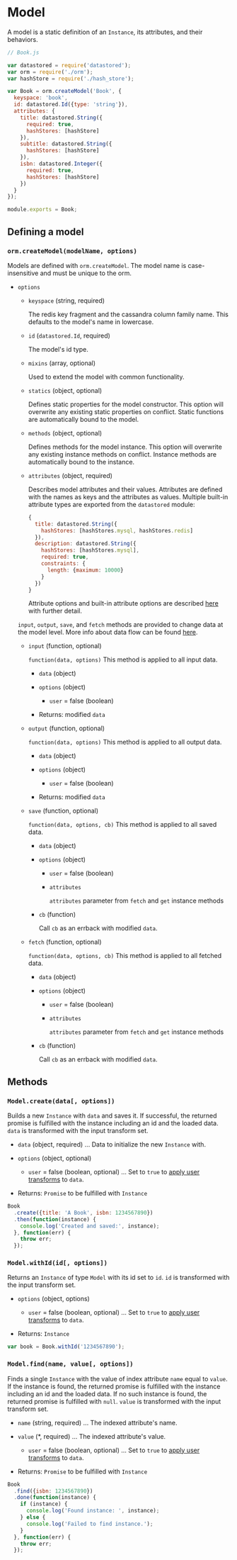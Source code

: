 Model
=====

A model is a static definition of an `Instance`, its attributes, and their behaviors.

```js
// Book.js

var datastored = require('datastored');
var orm = require('./orm');
var hashStore = require('./hash_store');

var Book = orm.createModel('Book', {
  keyspace: 'book',
  id: datastored.Id({type: 'string'}),
  attributes: {
    title: datastored.String({
      required: true,
      hashStores: [hashStore]
    }),
    subtitle: datastored.String({
      hashStores: [hashStore]
    }),
    isbn: datastored.Integer({
      required: true,
      hashStores: [hashStore]
    })
  }
});

module.exports = Book;
```

## Defining a model

### `orm.createModel(modelName, options)`

Models are defined with `orm.createModel`. The model name is case-insensitive and must be unique to the orm.

- `options`

  - `keyspace` (string, required)

    The redis key fragment and the cassandra column family name. This defaults to the model's name in lowercase.

  - `id` (`datastored.Id`, required)

    The model's id type.

  - `mixins` (array, optional)

    Used to extend the model with common functionality.

  - `statics` (object, optional)

    Defines static properties for the model constructor. This option will overwrite any existing static properties on conflict. Static functions are automatically bound to the model.

  - `methods` (object, optional)

    Defines methods for the model instance. This option will overwrite any existing instance methods on conflict. Instance methods are automatically bound to the instance.

  - `attributes` (object, required)

    Describes model attributes and their values. Attributes are defined with the names as keys and the attributes as values. Multiple built-in attribute types are exported from the `datastored` module:

    ```js
    {
      title: datastored.String({
        hashStores: [hashStores.mysql, hashStores.redis]
      }),
      description: datastored.String({
        hashStores: [hashStores.mysql],
        required: true,
        constraints: {
          length: {maximum: 10000}
        }
      })
    }
    ```

    Attribute options and built-in attribute options are described [here](attributes.md) with further detail.

  `input`, `output`, `save`, and `fetch` methods are provided to change data at the model level. More info about data flow can be found [here](data_flow.md).

  - `input` (function, optional)

    `function(data, options)`
    This method is applied to all input data.

    - `data` (object)
    - `options` (object)
      - `user` = false (boolean)

    - Returns: modified `data`

  - `output` (function, optional)

    `function(data, options)`
    This method is applied to all output data.

    - `data` (object)
    - `options` (object)
      - `user` = false (boolean)

    - Returns: modified `data`

  - `save` (function, optional)

    `function(data, options, cb)`
    This method is applied to all saved data.

    - `data` (object)
    - `options` (object)
      - `user` = false (boolean)
      - `attributes`

        `attributes` parameter from `fetch` and `get` instance methods

    - `cb` (function)

      Call `cb` as an errback with modified `data`.

  - `fetch` (function, optional)

    `function(data, options, cb)`
    This method is applied to all fetched data.

    - `data` (object)
    - `options` (object)
      - `user` = false (boolean)
      - `attributes`

        `attributes` parameter from `fetch` and `get` instance methods

    - `cb` (function)

      Call `cb` as an errback with modified `data`.

## Methods

### `Model.create(data[, options])`

Builds a new `Instance` with `data` and saves it. If successful, the returned promise is fulfilled with the instance including an id and the loaded data. `data` is transformed with the input transform set.

- `data` (object, required) ... Data to initialize the new `Instance` with.
- `options` (object, optional)
  - `user` = false (boolean, optional) ... Set to `true` to [apply user transforms](security.md) to `data`.

- Returns: `Promise` to be fulfilled with `Instance`

```js
Book
  .create({title: 'A Book', isbn: 1234567890})
  .then(function(instance) {
    console.log('Created and saved:', instance);
  }, function(err) {
    throw err;
  });
```

### `Model.withId(id[, options])`

Returns an `Instance` of type `Model` with its id set to `id`. `id` is transformed with the input transform set.

- `options` (object, options)
  - `user` = false (boolean, optional) ... Set to `true` to [apply user transforms](security.md) to `data`.

- Returns: `Instance`

```js
var book = Book.withId('1234567890');
```

### `Model.find(name, value[, options])`

Finds a single `Instance` with the value of index attribute `name` equal to `value`. If the instance is found, the returned promise is fulfilled with the instance including an id and the loaded data. If no such instance is found, the returned promise is fulfilled with `null`. `value` is transformed with the input transform set.

- `name` (string, required) ... The indexed attribute's name.
- `value` (*, required) ... The indexed attribute's value.
  - `user` = false (boolean, optional) ... Set to `true` to [apply user transforms](security.md) to `data`.

- Returns: `Promise` to be fulfilled with `Instance`

```js
Book
  .find({isbn: 1234567890})
  .done(function(instance) {
    if (instance) {
      console.log('Found instance: ', instance);
    } else {
      console.log('Failed to find instance.');
    }
  }, function(err) {
    throw err;
  });
```
